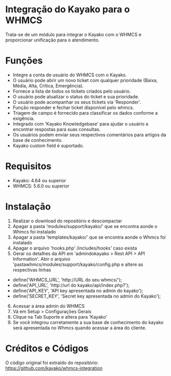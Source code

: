 Integração do Kayako para o WHMCS
=======================

Trata-se de um módulo para integrar o Kayako com o WHMCS e proporcionar unificação para o atendimento.


Funções
=======================
* Integre a conta de usuário do WHMCS com o Kayako.
* O usuário pode abrir um novo ticket com qualquer prioridade (Baixa, Média, Alta, Crítica, Emergência).
* Fornece a lista de todos os tickets criados pelo usuário.
* O usuário pode atualizar o status do ticket e sua prioridade.
* O usuário pode acompanhar os seus tickets via 'Responder'.
* Função responder e fechar ticket disponível pelo whmcs.
* Triagem de campo é fornecido para classificar os dados conforme a exigência.
* Integrado com 'Kayako Knowledgebase' para ajudar o usuário a encontrar respostas para suas consultas.
* Os usuários podem enviar seus respectivos comentários para artigos da base de conhecimento.
* Kayako custom field é suportado.

Requisitos
=======================
* Kayako: 4.64 ou superior
* WHMCS: 5.6.0 ou superior

Instalação
=======================
1. Realizar o download do repositório e descompactar
2. Apagar a pasta 'modules/support/kayako/' que se encontra aonde o Whmcs foi instalado
3. Apagar a pasta 'templates/kayako/' que se encontra aonde o Whmcs foi instalado
4. Apagar o arquivo 'hooks.php' /includes/hooks' caso exista
5. Gerar os detalhes da API em 'admindokayako > Rest API > API Information'. Abir o arquivo 'pastawhmcs/modules/support/kayako/config.php e altere as respectivas linhas
 - define('WHMCS_URL', 'http://URL do seu whmcs/');   
 - define('API_URL', 'http://url do kayako/api/index.php?');
 - define('API_KEY', 'API key apresentada no admin do kayako');
 - define('SECRET_KEY', 'Secret key apresentada no admin do Kayako');
6. Acessar a área admin do WHMCS
7. Vá em Setup > Configurações Gerais
8. Clique na Tab Suporte e altera para 'Kayako'
9. Se você integrou corretamente a sua base de conhecimento do kayako será apresentada no Whmcs quando acessar a área do cliente.

Créditos e Códigos
===================
O código original foi extraído do repositório: https://github.com/kayako/whmcs-integration

